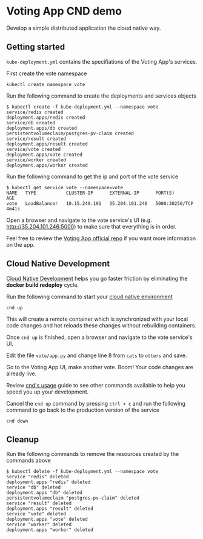 # Voting App CND demo

Develop a simple distributed application the cloud native way.

## Getting started
`kube-deployment.yml` contains the specifiations of the Voting App's services.

First create the vote namespace
```
kubectl create namespace vote
```

Run the following command to create the deployments and services objects

```
$ kubectl create -f kube-deployment.yml --namespace vote
service/redis created
deployment.apps/redis created
service/db created
deployment.apps/db created
persistentvolumeclaim/postgres-pv-claim created
service/result created
deployment.apps/result created
service/vote created
deployment.apps/vote created
service/worker created
deployment.apps/worker created
```

Run the following command to get the ip and port of the vote service

```
$ kubectl get service vote --namespace=vote
NAME   TYPE           CLUSTER-IP      EXTERNAL-IP      PORT(S)          AGE
vote   LoadBalancer   10.15.249.191   35.204.101.246   5000:30250/TCP   4m41s
```

Open a browser and navigate to the vote service's UI (e.g. http://35.204.101.246:5000) to make sure that everything is in order.

Feel free to review the [Voting App official repo](https://github.com/dockersamples/example-voting-app) if you want more information on the app.

## Cloud Native Development

[Cloud Native Development](https://github.com/okteto/cnd) helps you go faster friction by eliminating the **docker build redeploy** cycle.

Run the following command to start your [cloud native environment](https://github.com/okteto/cnd#cloud-native-development-cnd)

```
cnd up
```

This will create a remote container which is synchronized with your local code changes and hot reloads these changes without rebuilding containers. 

Once `cnd up` is finished, open a browser and navigate to the vote service's UI. 

Edit the file `vote/app.py` and change line 8 from `cats` to `otters` and save. 

Go to the Voting App UI, make another vote. Boom! Your code changes are already live.

Review [cnd's usage](https://github.com/okteto/cnd#usage) guide to see other commands available to help you speed you up your development.

Cancel the `cnd up` command by pressing `ctrl + c` and run the following command to go back to the production version of the service

```
cnd down
``` 

## Cleanup
Run the following commands to remove the resources created by the commands above 

```
$ kubectl delete -f kube-deployment.yml --namespace vote
service "redis" deleted
deployment.apps "redis" deleted
service "db" deleted
deployment.apps "db" deleted
persistentvolumeclaim "postgres-pv-claim" deleted
service "result" deleted
deployment.apps "result" deleted
service "vote" deleted
deployment.apps "vote" deleted
service "worker" deleted
deployment.apps "worker" deleted
```
